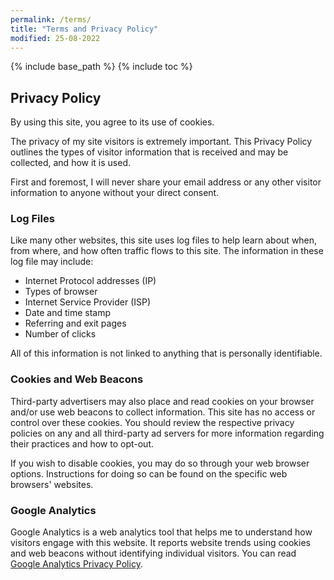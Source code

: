 ```yaml
---
permalink: /terms/
title: "Terms and Privacy Policy"
modified: 25-08-2022
---
```


{% include base_path %}
{% include toc %}

## Privacy Policy

By using this site, you agree to its use of cookies.

The privacy of my site visitors is extremely important. This Privacy Policy outlines the types of visitor information that is received and may be collected, and how it is used.

First and foremost, I will never share your email address or any other visitor information to anyone without your direct consent.

### Log Files

Like many other websites, this site uses log files to help learn about when, from where, and how often traffic flows to this site. The information in these log file may include:

* Internet Protocol addresses (IP)
* Types of browser
* Internet Service Provider (ISP)
* Date and time stamp
* Referring and exit pages
* Number of clicks

All of this information is not linked to anything that is personally identifiable.

### Cookies and Web Beacons


Third-party advertisers may also place and read cookies on your browser and/or use web beacons to collect information. This site has no access or control over these cookies. You should review the respective privacy policies on any and all third-party ad servers for more information regarding their practices and how to opt-out.

If you wish to disable cookies, you may do so through your web browser options. Instructions for doing so can be found on the specific web browsers' websites.

### Google Analytics

Google Analytics is a web analytics tool that helps me to understand how visitors engage with this website. It reports website trends using cookies and web beacons without identifying individual visitors. You can read [Google Analytics Privacy Policy](http://www.google.com/analytics/learn/privacy.html).
